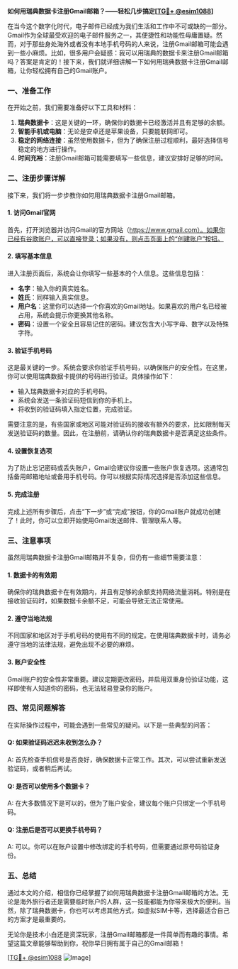 **如何用瑞典数据卡注册Gmail邮箱？——轻松几步搞定[[TG💪+ @esim1088](https://t.me/s/esim1088)]**

在当今这个数字化时代，电子邮件已经成为我们生活和工作中不可或缺的一部分。Gmail作为全球最受欢迎的电子邮件服务之一，其便捷性和功能性毋庸置疑。然而，对于那些身处海外或者没有本地手机号码的人来说，注册Gmail邮箱可能会遇到一些小麻烦。比如，很多用户会疑惑：我可以用瑞典的数据卡来注册Gmail邮箱吗？答案是肯定的！接下来，我们就详细讲解一下如何用瑞典数据卡注册Gmail邮箱，让你轻松拥有自己的Gmail账户。

### **一、准备工作**
在开始之前，我们需要准备好以下工具和材料：
1. **瑞典数据卡**：这是关键的一环，确保你的数据卡已经激活并且有足够的余额。
2. **智能手机或电脑**：无论是安卓还是苹果设备，只要能联网即可。
3. **稳定的网络连接**：虽然使用数据卡，但为了确保注册过程顺利，最好选择信号稳定的地方进行操作。
4. **时间充裕**：注册Gmail邮箱可能需要填写一些信息，建议安排好足够的时间。

### **二、注册步骤详解**
接下来，我们将一步步教你如何用瑞典数据卡注册Gmail邮箱。

#### **1. 访问Gmail官网**
首先，打开浏览器并访问Gmail的官方网站（https://www.gmail.com）。如果你已经有谷歌账户，可以直接登录；如果没有，则点击页面上的“创建账户”按钮。

#### **2. 填写基本信息**
进入注册页面后，系统会让你填写一些基本的个人信息。这些信息包括：
- **名字**：输入你的真实姓名。
- **姓氏**：同样输入真实信息。
- **用户名**：这里你可以选择一个你喜欢的Gmail地址。如果喜欢的用户名已经被占用，系统会提示你更换其他名称。
- **密码**：设置一个安全且容易记住的密码。建议包含大小写字母、数字以及特殊字符。

#### **3. 验证手机号码**
这是最关键的一步。系统会要求你验证手机号码，以确保账户的安全性。在这里，你可以使用瑞典数据卡提供的号码进行验证。具体操作如下：
- 输入瑞典数据卡对应的手机号码。
- 系统会发送一条验证码短信到你的手机上。
- 将收到的验证码填入指定位置，完成验证。

需要注意的是，有些国家或地区可能对验证码的接收有额外的要求，比如限制每天发送验证码的数量。因此，在注册前，请确认你的瑞典数据卡是否满足这些条件。

#### **4. 设置恢复选项**
为了防止忘记密码或丢失账户，Gmail会建议你设置一些账户恢复选项。这通常包括备用邮箱地址或备用手机号码。你可以根据实际情况选择是否添加这些信息。

#### **5. 完成注册**
完成上述所有步骤后，点击“下一步”或“完成”按钮，你的Gmail账户就成功创建了！此时，你可以立即开始使用Gmail发送邮件、管理联系人等。

### **三、注意事项**
虽然用瑞典数据卡注册Gmail邮箱并不复杂，但仍有一些细节需要注意：

#### **1. 数据卡的有效期**
确保你的瑞典数据卡在有效期内，并且有足够的余额支持网络流量消耗。特别是在接收验证码时，如果数据卡余额不足，可能会导致无法正常使用。

#### **2. 遵守当地法规**
不同国家和地区对于手机号码的使用有不同的规定。在使用瑞典数据卡时，请务必遵守当地的法律法规，避免出现不必要的麻烦。

#### **3. 账户安全性**
Gmail账户的安全性非常重要。建议定期更改密码，并启用双重身份验证功能，这样即使有人知道你的密码，也无法轻易登录你的账户。

### **四、常见问题解答**
在实际操作过程中，可能会遇到一些常见的疑问。以下是一些典型的问答：

#### **Q: 如果验证码迟迟未收到怎么办？**
A: 首先检查手机信号是否良好，确保数据卡正常工作。其次，可以尝试重新发送验证码，或者稍后再试。

#### **Q: 是否可以使用多个数据卡？**
A: 在大多数情况下是可以的，但为了账户安全，建议每个账户只绑定一个手机号码。

#### **Q: 注册后是否可以更换手机号码？**
A: 可以。你可以在账户设置中修改绑定的手机号码，但需要通过原号码验证身份。

### **五、总结**
通过本文的介绍，相信你已经掌握了如何用瑞典数据卡注册Gmail邮箱的方法。无论是海外旅行者还是需要临时账户的人群，这一技能都能为你带来极大的便利。当然，除了瑞典数据卡，你也可以考虑其他方式，如虚拟SIM卡等，选择最适合自己的方案才是最重要的。

无论你是技术小白还是资深玩家，注册Gmail邮箱都是一件简单而有趣的事情。希望这篇文章能够帮助到你，祝你早日拥有属于自己的Gmail邮箱！

[[TG💪+ @esim1088](https://t.me/s/esim1088) ![Image](https://i.postimg.cc/4NQfJmqS/Snipaste-2025-05-13-00-14-12.png)]